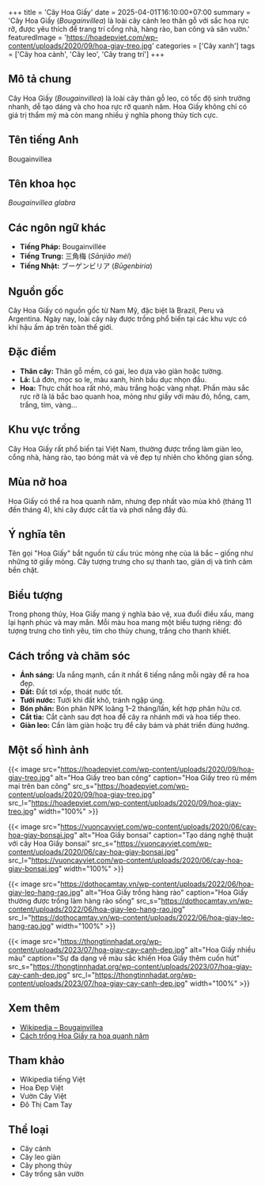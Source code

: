 +++
title = 'Cây Hoa Giấy'
date = 2025-04-01T16:10:00+07:00
summary = 'Cây Hoa Giấy (*Bougainvillea*) là loài cây cảnh leo thân gỗ với sắc hoa rực rỡ, được yêu thích để trang trí cổng nhà, hàng rào, ban công và sân vườn.'
featuredImage = 'https://hoadepviet.com/wp-content/uploads/2020/09/hoa-giay-treo.jpg'
categories = ['Cây xanh']
tags = ['Cây hoa cảnh', 'Cây leo', 'Cây trang trí']
+++

## Mô tả chung

Cây Hoa Giấy (*Bougainvillea*) là loài cây thân gỗ leo, có tốc độ sinh trưởng nhanh, dễ tạo dáng và cho hoa rực rỡ quanh năm. Hoa Giấy không chỉ có giá trị thẩm mỹ mà còn mang nhiều ý nghĩa phong thủy tích cực.

## Tên tiếng Anh

Bougainvillea

## Tên khoa học

*Bougainvillea glabra*

## Các ngôn ngữ khác

- **Tiếng Pháp:** Bougainvillée
- **Tiếng Trung:** 三角梅 (*Sānjiǎo méi*)
- **Tiếng Nhật:** ブーゲンビリア (*Būgenbiria*)

## Nguồn gốc

Cây Hoa Giấy có nguồn gốc từ Nam Mỹ, đặc biệt là Brazil, Peru và Argentina. Ngày nay, loài cây này được trồng phổ biến tại các khu vực có khí hậu ấm áp trên toàn thế giới.

## Đặc điểm

- **Thân cây:** Thân gỗ mềm, có gai, leo dựa vào giàn hoặc tường.
- **Lá:** Lá đơn, mọc so le, màu xanh, hình bầu dục nhọn đầu.
- **Hoa:** Thực chất hoa rất nhỏ, màu trắng hoặc vàng nhạt. Phần màu sắc rực rỡ là lá bắc bao quanh hoa, mỏng như giấy với màu đỏ, hồng, cam, trắng, tím, vàng...

## Khu vực trồng

Cây Hoa Giấy rất phổ biến tại Việt Nam, thường được trồng làm giàn leo, cổng nhà, hàng rào, tạo bóng mát và vẻ đẹp tự nhiên cho không gian sống.

## Mùa nở hoa

Hoa Giấy có thể ra hoa quanh năm, nhưng đẹp nhất vào mùa khô (tháng 11 đến tháng 4), khi cây được cắt tỉa và phơi nắng đầy đủ.

## Ý nghĩa tên

Tên gọi "Hoa Giấy" bắt nguồn từ cấu trúc mỏng nhẹ của lá bắc – giống như những tờ giấy mỏng. Cây tượng trưng cho sự thanh tao, giản dị và tình cảm bền chặt.

## Biểu tượng

Trong phong thủy, Hoa Giấy mang ý nghĩa bảo vệ, xua đuổi điều xấu, mang lại hạnh phúc và may mắn. Mỗi màu hoa mang một biểu tượng riêng: đỏ tượng trưng cho tình yêu, tím cho thủy chung, trắng cho thanh khiết.

## Cách trồng và chăm sóc

- **Ánh sáng:** Ưa nắng mạnh, cần ít nhất 6 tiếng nắng mỗi ngày để ra hoa đẹp.
- **Đất:** Đất tơi xốp, thoát nước tốt.
- **Tưới nước:** Tưới khi đất khô, tránh ngập úng.
- **Bón phân:** Bón phân NPK loãng 1–2 tháng/lần, kết hợp phân hữu cơ.
- **Cắt tỉa:** Cắt cành sau đợt hoa để cây ra nhánh mới và hoa tiếp theo.
- **Giàn leo:** Cần làm giàn hoặc trụ để cây bám và phát triển đúng hướng.

## Một số hình ảnh

{{< image src="https://hoadepviet.com/wp-content/uploads/2020/09/hoa-giay-treo.jpg"
           alt="Hoa Giấy treo ban công"
           caption="Hoa Giấy treo rủ mềm mại trên ban công"
           src_s="https://hoadepviet.com/wp-content/uploads/2020/09/hoa-giay-treo.jpg"
           src_l="https://hoadepviet.com/wp-content/uploads/2020/09/hoa-giay-treo.jpg"
           width="100%" >}}

{{< image src="https://vuoncayviet.com/wp-content/uploads/2020/06/cay-hoa-giay-bonsai.jpg"
           alt="Hoa Giấy bonsai"
           caption="Tạo dáng nghệ thuật với cây Hoa Giấy bonsai"
           src_s="https://vuoncayviet.com/wp-content/uploads/2020/06/cay-hoa-giay-bonsai.jpg"
           src_l="https://vuoncayviet.com/wp-content/uploads/2020/06/cay-hoa-giay-bonsai.jpg"
           width="100%" >}}

{{< image src="https://dothocamtay.vn/wp-content/uploads/2022/06/hoa-giay-leo-hang-rao.jpg"
           alt="Hoa Giấy trồng hàng rào"
           caption="Hoa Giấy thường được trồng làm hàng rào sống"
           src_s="https://dothocamtay.vn/wp-content/uploads/2022/06/hoa-giay-leo-hang-rao.jpg"
           src_l="https://dothocamtay.vn/wp-content/uploads/2022/06/hoa-giay-leo-hang-rao.jpg"
           width="100%" >}}

{{< image src="https://thongtinnhadat.org/wp-content/uploads/2023/07/hoa-giay-cay-canh-dep.jpg"
           alt="Hoa Giấy nhiều màu"
           caption="Sự đa dạng về màu sắc khiến Hoa Giấy thêm cuốn hút"
           src_s="https://thongtinnhadat.org/wp-content/uploads/2023/07/hoa-giay-cay-canh-dep.jpg"
           src_l="https://thongtinnhadat.org/wp-content/uploads/2023/07/hoa-giay-cay-canh-dep.jpg"
           width="100%" >}}

## Xem thêm

- [Wikipedia – Bougainvillea](https://vi.wikipedia.org/wiki/Hoa_gi%E1%BA%A5y)
- [Cách trồng Hoa Giấy ra hoa quanh năm](https://hoadepviet.com/cach-trong-va-cham-soc-hoa-giay/)

## Tham khảo

- Wikipedia tiếng Việt
- Hoa Đẹp Việt
- Vườn Cây Việt
- Đô Thị Cam Tay

## Thể loại

- Cây cảnh
- Cây leo giàn
- Cây phong thủy
- Cây trồng sân vườn
